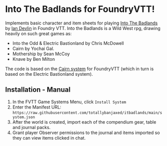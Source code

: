 # Into The Badlands for FoundryVTT!

Implements basic character and item sheets for playing [Into The Badlands](https://IntoTheBadlandsrpg.com) by [Ian Devlin](https://rapscallion.games) in Foundry VTT. Into the Badlands is a Wild West rpg, drawing heavily on such great games as:

- Into the Odd & Electric Bastionland by Chris McDowell
- Cairn by Yochai Gal.
- Mothership by Sean McCoy
- Knave by Ben Milton

The code is based on the [Cairn system](https://github.com/mvdleden/electric-bastionland-FoundryVTT/) for FoundryVTT (which in turn is based on the Electric Bastionland system).

## Installation - Manual

1. In the FVTT Game Systems Menu, click `Install System`
2. Enter the Manifest URL: `https://raw.githubusercontent.com/totallybanjaxed/itbadlands/main/system.json`
3. After the world is created, import each of the compendium gear, table and journal packs.
4. Grant player Observer permissions to the journal and items imported so they can view items clicked in chat.

